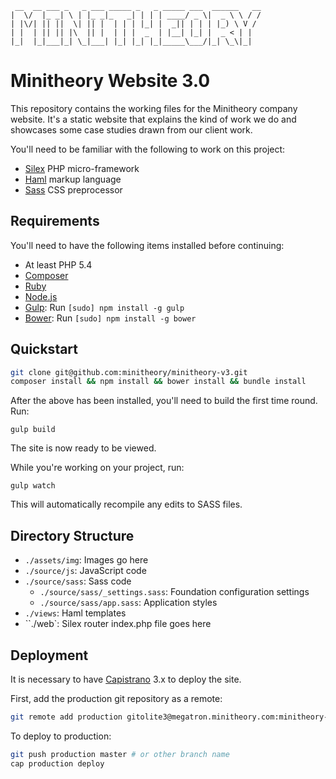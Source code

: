 ```
 __  __ ___ _   _ ___ _____ _   _ _____ ___  ______   __
|  \/  |_ _| \ | |_ _|_   _| | | | ____/ _ \|  _ \ \ / /
| |\/| || ||  \| || |  | | | |_| |  _|| | | | |_) \ V /
| |  | || || |\  || |  | | |  _  | |__| |_| |  _ < | |  
|_|  |_|___|_| \_|___| |_| |_| |_|_____\___/|_| \_\|_|
```

# Minitheory Website 3.0

This repository contains the working files for the Minitheory company website.
It's a static website that explains the kind of work we do and showcases some
case studies drawn from our client work.

You'll need to be familiar with the following to work on this project:

* [Silex](http://silex.sensiolabs.org/) PHP micro-framework
* [Haml](http://haml.info/) markup language
* [Sass](http://sass-lang.com/) CSS preprocessor

## Requirements

You'll need to have the following items installed before continuing:

  * At least PHP 5.4
  * [Composer](http://getcomposer.org/)
  * [Ruby](http://www.ruby-lang.org/)
  * [Node.js](http://nodejs.org)
  * [Gulp](http://gulpjs.com/): Run `[sudo] npm install -g gulp`
  * [Bower](http://bower.io): Run `[sudo] npm install -g bower`

## Quickstart

```bash
git clone git@github.com:minitheory/minitheory-v3.git
composer install && npm install && bower install && bundle install
```

After the above has been installed, you'll need to build the first time round. Run:
```
gulp build
```
The site is now ready to be viewed.

While you're working on your project, run:

```
gulp watch
```

This will automatically recompile any edits to SASS files.

## Directory Structure

  * `./assets/img`: Images go here
  * `./source/js`: JavaScript code
  * `./source/sass`: Sass code
    * `./source/sass/_settings.sass`: Foundation configuration settings
    * `./source/sass/app.sass`: Application styles  
  * `./views`: Haml templates
  * ``./web`: Silex router index.php file goes here

## Deployment

It is necessary to have [Capistrano](http://capistranorb.com/) 3.x to deploy the
site.

First, add the production git repository as a remote:

```bash
git remote add production gitolite3@megatron.minitheory.com:minitheory-website.git
```

To deploy to production:

```bash
git push production master # or other branch name
cap production deploy
```
